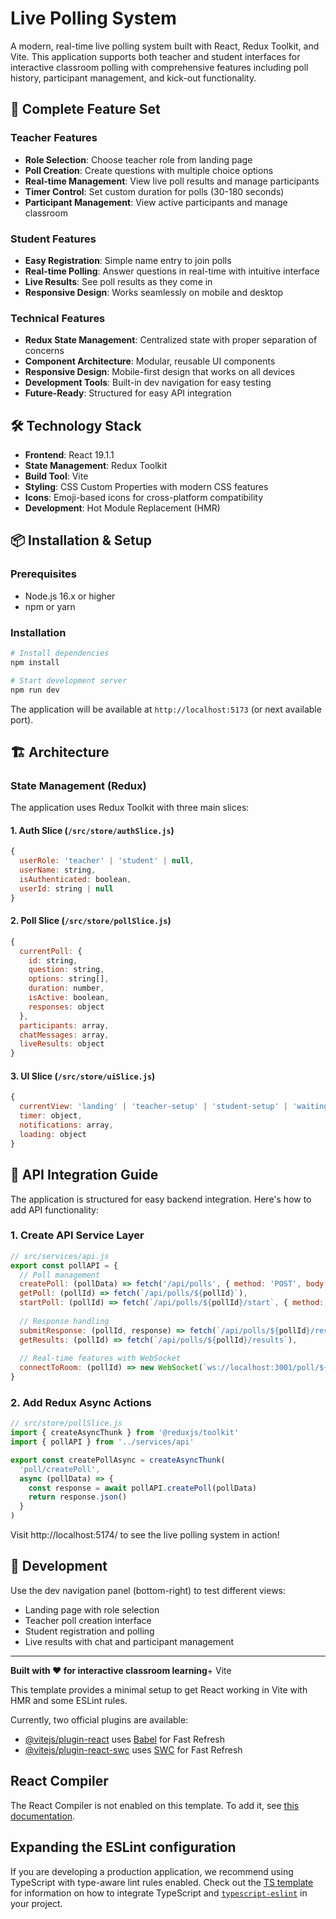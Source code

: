# Live Polling System

A modern, real-time live polling system built with React, Redux Toolkit, and Vite. This application supports both teacher and student interfaces for interactive classroom polling with comprehensive features including poll history, participant management, and kick-out functionality.

## 🚀 Complete Feature Set

### Teacher Features
- **Role Selection**: Choose teacher role from landing page
- **Poll Creation**: Create questions with multiple choice options
- **Real-time Management**: View live poll results and manage participants
- **Timer Control**: Set custom duration for polls (30-180 seconds)
- **Participant Management**: View active participants and manage classroom

### Student Features
- **Easy Registration**: Simple name entry to join polls
- **Real-time Polling**: Answer questions in real-time with intuitive interface
- **Live Results**: See poll results as they come in
- **Responsive Design**: Works seamlessly on mobile and desktop

### Technical Features
- **Redux State Management**: Centralized state with proper separation of concerns
- **Component Architecture**: Modular, reusable UI components
- **Responsive Design**: Mobile-first design that works on all devices
- **Development Tools**: Built-in dev navigation for easy testing
- **Future-Ready**: Structured for easy API integration

## 🛠️ Technology Stack

- **Frontend**: React 19.1.1
- **State Management**: Redux Toolkit
- **Build Tool**: Vite
- **Styling**: CSS Custom Properties with modern CSS features
- **Icons**: Emoji-based icons for cross-platform compatibility
- **Development**: Hot Module Replacement (HMR)

## 📦 Installation & Setup

### Prerequisites
- Node.js 16.x or higher
- npm or yarn

### Installation
```bash
# Install dependencies
npm install

# Start development server
npm run dev
```

The application will be available at `http://localhost:5173` (or next available port).

## 🏗️ Architecture

### State Management (Redux)

The application uses Redux Toolkit with three main slices:

#### 1. Auth Slice (`/src/store/authSlice.js`)
```javascript
{
  userRole: 'teacher' | 'student' | null,
  userName: string,
  isAuthenticated: boolean,
  userId: string | null
}
```

#### 2. Poll Slice (`/src/store/pollSlice.js`)
```javascript
{
  currentPoll: {
    id: string,
    question: string,
    options: string[],
    duration: number,
    isActive: boolean,
    responses: object
  },
  participants: array,
  chatMessages: array,
  liveResults: object
}
```

#### 3. UI Slice (`/src/store/uiSlice.js`)
```javascript
{
  currentView: 'landing' | 'teacher-setup' | 'student-setup' | 'waiting' | 'poll-active' | 'poll-results',
  timer: object,
  notifications: array,
  loading: object
}
```

## 🔄 API Integration Guide

The application is structured for easy backend integration. Here's how to add API functionality:

### 1. Create API Service Layer

```javascript
// src/services/api.js
export const pollAPI = {
  // Poll management
  createPoll: (pollData) => fetch('/api/polls', { method: 'POST', body: JSON.stringify(pollData) }),
  getPoll: (pollId) => fetch(`/api/polls/${pollId}`),
  startPoll: (pollId) => fetch(`/api/polls/${pollId}/start`, { method: 'POST' }),
  
  // Response handling
  submitResponse: (pollId, response) => fetch(`/api/polls/${pollId}/responses`, { method: 'POST', body: JSON.stringify(response) }),
  getResults: (pollId) => fetch(`/api/polls/${pollId}/results`),
  
  // Real-time features with WebSocket
  connectToRoom: (pollId) => new WebSocket(`ws://localhost:3001/poll/${pollId}`)
}
```

### 2. Add Redux Async Actions

```javascript
// src/store/pollSlice.js
import { createAsyncThunk } from '@reduxjs/toolkit'
import { pollAPI } from '../services/api'

export const createPollAsync = createAsyncThunk(
  'poll/createPoll',
  async (pollData) => {
    const response = await pollAPI.createPoll(pollData)
    return response.json()
  }
)
```

Visit http://localhost:5174/ to see the live polling system in action!

## 📝 Development

Use the dev navigation panel (bottom-right) to test different views:
- Landing page with role selection
- Teacher poll creation interface  
- Student registration and polling
- Live results with chat and participant management

---

**Built with ❤️ for interactive classroom learning**+ Vite

This template provides a minimal setup to get React working in Vite with HMR and some ESLint rules.

Currently, two official plugins are available:

- [@vitejs/plugin-react](https://github.com/vitejs/vite-plugin-react/blob/main/packages/plugin-react) uses [Babel](https://babeljs.io/) for Fast Refresh
- [@vitejs/plugin-react-swc](https://github.com/vitejs/vite-plugin-react/blob/main/packages/plugin-react-swc) uses [SWC](https://swc.rs/) for Fast Refresh

## React Compiler

The React Compiler is not enabled on this template. To add it, see [this documentation](https://react.dev/learn/react-compiler/installation).

## Expanding the ESLint configuration

If you are developing a production application, we recommend using TypeScript with type-aware lint rules enabled. Check out the [TS template](https://github.com/vitejs/vite/tree/main/packages/create-vite/template-react-ts) for information on how to integrate TypeScript and [`typescript-eslint`](https://typescript-eslint.io) in your project.
